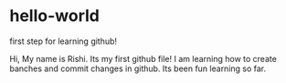 # hello-world
first step for learning github!


Hi, My name is Rishi. Its my first github file! I am learning how to create banches and commit changes in github. Its been fun learning so far. 
